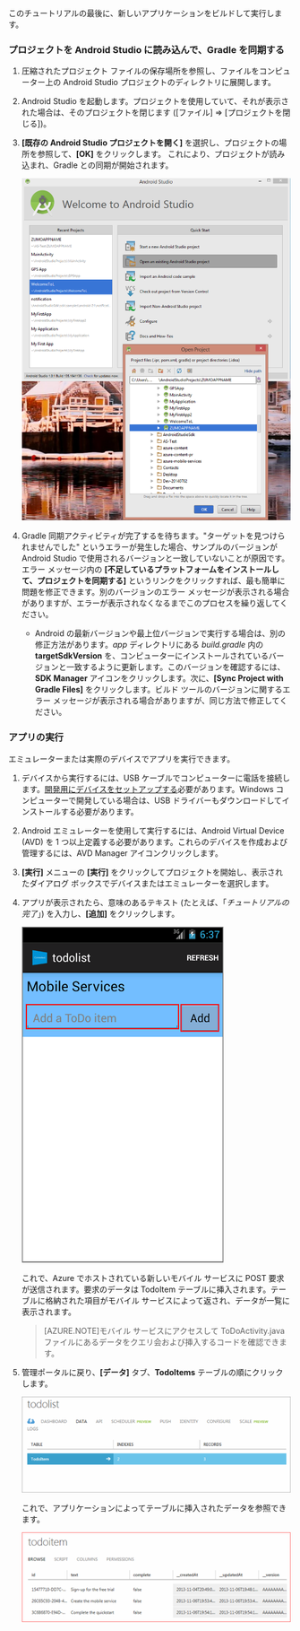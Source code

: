 このチュートリアルの最後に、新しいアプリケーションをビルドして実行します。

### プロジェクトを Android Studio に読み込んで、Gradle を同期する

1. 圧縮されたプロジェクト ファイルの保存場所を参照し、ファイルをコンピューター上の Android Studio プロジェクトのディレクトリに展開します。

2. Android Studio を起動します。プロジェクトを使用していて、それが表示された場合は、そのプロジェクトを閉じます ([ファイル] => [プロジェクトを閉じる])。

3. **[既存の Android Studio プロジェクトを開く]** を選択し、プロジェクトの場所を参照して、**[OK]** をクリックします。 これにより、プロジェクトが読み込まれ、Gradle との同期が開始されます。

 	![](./media/mobile-services-android-get-started/android-studio-import-project.png)

4. Gradle 同期アクティビティが完了するを待ちます。"ターゲットを見つけられませんでした" というエラーが発生した場合、サンプルのバージョンが Android Studio で使用されるバージョンと一致していないことが原因です。エラー メッセージ内の **[不足しているプラットフォームをインストールして、プロジェクトを同期する]** というリンクをクリックすれば、最も簡単に問題を修正できます。別のバージョンのエラー メッセージが表示される場合がありますが、エラーが表示されなくなるまでこのプロセスを繰り返してください。
    - Android の最新バージョンや最上位バージョンで実行する場合は、別の修正方法があります。*app* ディレクトリにある *build.gradle* 内の **targetSdkVersion** を、コンピューターにインストールされているバージョンと一致するように更新します。このバージョンを確認するには、**SDK Manager** アイコンをクリックします。次に、**[Sync Project with Gradle Files]** をクリックします。ビルド ツールのバージョンに関するエラー メッセージが表示される場合がありますが、同じ方法で修正してください。

### アプリの実行

エミュレーターまたは実際のデバイスでアプリを実行できます。

1. デバイスから実行するには、USB ケーブルでコンピューターに電話を接続します。[開発用にデバイスをセットアップする](https://developer.android.com/training/basics/firstapp/running-app.html)必要があります。Windows コンピューターで開発している場合は、USB ドライバーもダウンロードしてインストールする必要があります。

2. Android エミュレーターを使用して実行するには、Android Virtual Device (AVD) を 1 つ以上定義する必要があります。これらのデバイスを作成および管理するには、AVD Manager アイコンクリックします。

3. **[実行]** メニューの **[実行]** をクリックしてプロジェクトを開始し、表示されたダイアログ ボックスでデバイスまたはエミュレーターを選択します。

4. アプリが表示されたら、意味のあるテキスト (たとえば、「_チュートリアルの完了_」) を入力し、**[追加]** をクリックします。

   	![](./media/mobile-services-android-get-started/mobile-quickstart-startup-android.png)

   	これで、Azure でホストされている新しいモバイル サービスに POST 要求が送信されます。要求のデータは TodoItem テーブルに挿入されます。テーブルに格納された項目がモバイル サービスによって返され、データが一覧に表示されます。

	> [AZURE.NOTE]モバイル サービスにアクセスして ToDoActivity.java ファイルにあるデータをクエリ会および挿入するコードを確認できます。

8. 管理ポータルに戻り、**[データ]** タブ、**TodoItems** テーブルの順にクリックします。

   	![](./media/mobile-services-android-get-started/mobile-data-tab1.png)

   	これで、アプリケーションによってテーブルに挿入されたデータを参照できます。

   	![](./media/mobile-services-android-get-started/mobile-data-browse.png)

<!---HONumber=Nov15_HO3-->